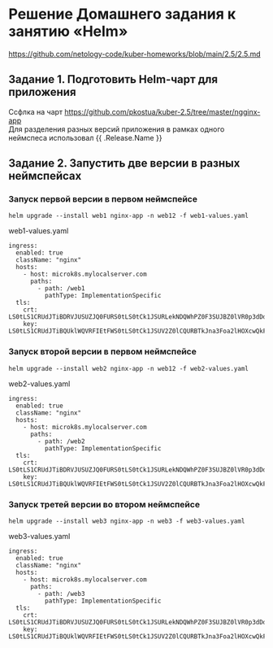 # Решение Домашнего задания к занятию «Helm»
https://github.com/netology-code/kuber-homeworks/blob/main/2.5/2.5.md

## Задание 1. Подготовить Helm-чарт для приложения
Ссфлка на чарт https://github.com/pkostua/kuber-2.5/tree/master/ngginx-app  
Для разделения разных версий приложения в рамках одного неймспеса использовал {{ .Release.Name }}


## Задание 2. Запустить две версии в разных неймспейсах
### Запуск первой версии в первом неймспейсе
```
helm upgrade --install web1 nginx-app -n web12 -f web1-values.yaml
```
web1-values.yaml
```
ingress:
  enabled: true
  className: "nginx"
  hosts:
    - host: microk8s.mylocalserver.com
      paths:
        - path: /web1
          pathType: ImplementationSpecific
  tls:
    crt: LS0tLS1CRUdJTiBDRVJUSUZJQ0FURS0tLS0tCk1JSURLekNDQWhPZ0F3SUJBZ0lVR0p3dDdnYjk4QXg4S1U3czJOT25zeEZrQ3JZd0RRWUpLb1pJaHZjTkFRRUwKQlFBd0pURWpNQ0VHQTFVRUF3d2FiV2xqY205ck9ITXViWGxzYjJOaGJITmxjblpsY2k1amIyMHdIaGNOTWpVd
    key: LS0tLS1CRUdJTiBQUklWQVRFIEtFWS0tLS0tCk1JSUV2Z0lCQURBTkJna3Foa2lHOXcwQkFRRUZBQVNDQktnd2dnU2tBZ0VBQW9JQkFRREUrUWMvR3FkOFk2OEoKblpNdFZlZGRmQ1prUHlvVWk1VjhLMDlZcGljRHFncklyd1ROT1FiUHJZOEwzVE9uOEVoNjlhTEpyeXg4eEVDQ
```

### Запуск второй версии в первом неймспейсе
```
helm upgrade --install web2 nginx-app -n web12 -f web2-values.yaml
```
web2-values.yaml
```
ingress:
  enabled: true
  className: "nginx"
  hosts:
    - host: microk8s.mylocalserver.com
      paths:
        - path: /web2
          pathType: ImplementationSpecific
  tls:
    crt: LS0tLS1CRUdJTiBDRVJUSUZJQ0FURS0tLS0tCk1JSURLekNDQWhPZ0F3SUJBZ0lVR0p3dDdnYjk4QXg4S1U3czJOT25zeEZrQ3JZd0RRWUpLb1pJaHZjTkFRRUwKQlFBd0pURWpNQ0VHQTFVRUF3d2FiV2xqY205ck9ITXViWGxzYjJOaGJITmxjblpsY2k1amIyMHdIaGNOTWpVd
    key: LS0tLS1CRUdJTiBQUklWQVRFIEtFWS0tLS0tCk1JSUV2Z0lCQURBTkJna3Foa2lHOXcwQkFRRUZBQVNDQktnd2dnU2tBZ0VBQW9JQkFRREUrUWMvR3FkOFk2OEoKblpNdFZlZGRmQ1prUHlvVWk1VjhLMDlZcGljRHFncklyd1ROT1FiUHJZOEwzVE9uOEVoNjlhTEpyeXg4eEVDQ
```
### Запуск третей версии во втором неймспейсе
```
helm upgrade --install web3 nginx-app -n web3 -f web3-values.yaml
```
web3-values.yaml
```
ingress:
  enabled: true
  className: "nginx"
  hosts:
    - host: microk8s.mylocalserver.com
      paths:
        - path: /web3
          pathType: ImplementationSpecific
  tls:
    crt: LS0tLS1CRUdJTiBDRVJUSUZJQ0FURS0tLS0tCk1JSURLekNDQWhPZ0F3SUJBZ0lVR0p3dDdnYjk4QXg4S1U3czJOT25zeEZrQ3JZd0RRWUpLb1pJaHZjTkFRRUwKQlFBd0pURWpNQ0VHQTFVRUF3d2FiV2xqY205ck9ITXViWGxzYjJOaGJITmxjblpsY2k1amIyMHdIaGNOTWpVd
    key: LS0tLS1CRUdJTiBQUklWQVRFIEtFWS0tLS0tCk1JSUV2Z0lCQURBTkJna3Foa2lHOXcwQkFRRUZBQVNDQktnd2dnU2tBZ0VBQW9JQkFRREUrUWMvR3FkOFk2OEoKblpNdFZlZGRmQ1prUHlvVWk1VjhLMDlZcGljRHFncklyd1ROT1FiUHJZOEwzVE9uOEVoNjlhTEpyeXg4eEVDQ
```
